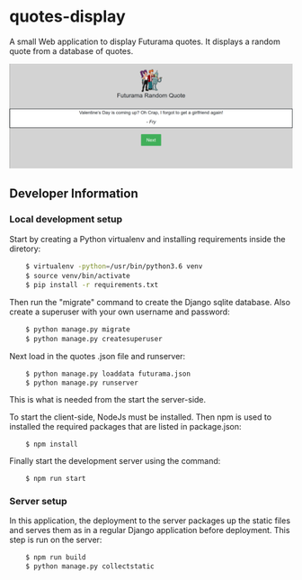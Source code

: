 # quotes-display
A small Web application to display Futurama quotes. It displays a random quote from a database of quotes.

![Futurama Quotes](https://github.com/davgibbs/quotes-display/blob/master/apps/display/static/display/img/screenshot.png)

## Developer Information
### Local development setup
Start by creating a Python virtualenv and installing requirements inside the diretory:
```bash
    $ virtualenv -python=/usr/bin/python3.6 venv
    $ source venv/bin/activate
    $ pip install -r requirements.txt
```
Then run the "migrate" command to create the Django sqlite database. Also create a superuser with your own username and password:
```bash
    $ python manage.py migrate
    $ python manage.py createsuperuser
```
Next load in the quotes .json file and runserver:
```
    $ python manage.py loaddata futurama.json
    $ python manage.py runserver
```
This is what is needed from the start the server-side.

To start the client-side, NodeJs must be installed. Then npm is used to installed the required packages that are listed in package.json:
```
    $ npm install
```
Finally start the development server using the command:
```
    $ npm run start
```

### Server setup
In this application, the deployment to the server packages up the static files and serves them as in a regular Django application before deployment. This step is run on the server:
```
    $ npm run build
    $ python manage.py collectstatic
```



